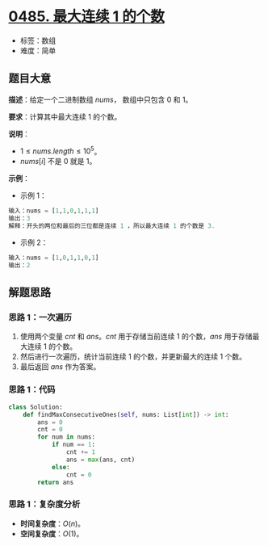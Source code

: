 # [0485. 最大连续 1 的个数](https://leetcode.cn/problems/max-consecutive-ones/)

- 标签：数组
- 难度：简单

## 题目大意

**描述**：给定一个二进制数组 $nums$， 数组中只包含 $0$ 和 $1$。

**要求**：计算其中最大连续 $1$ 的个数。

**说明**：

- $1 \le nums.length \le 10^5$。
- $nums[i]$ 不是 $0$ 就是 $1$。

**示例**：

- 示例 1：

```python
输入：nums = [1,1,0,1,1,1]
输出：3
解释：开头的两位和最后的三位都是连续 1 ，所以最大连续 1 的个数是 3.
```

- 示例 2：

```python
输入：nums = [1,0,1,1,0,1]
输出：2
```

## 解题思路

### 思路 1：一次遍历

1. 使用两个变量 $cnt$ 和 $ans$。$cnt$ 用于存储当前连续 $1$ 的个数，$ans$ 用于存储最大连续 $1$ 的个数。
2. 然后进行一次遍历，统计当前连续 $1$ 的个数，并更新最大的连续 $1$ 个数。
3. 最后返回 $ans$ 作为答案。

### 思路 1：代码

```python
class Solution:
    def findMaxConsecutiveOnes(self, nums: List[int]) -> int:
        ans = 0
        cnt = 0
        for num in nums:
            if num == 1:
                cnt += 1
                ans = max(ans, cnt)
            else:
                cnt = 0
        return ans
```

### 思路 1：复杂度分析

- **时间复杂度**：$O(n)$。
- **空间复杂度**：$O(1)$。

